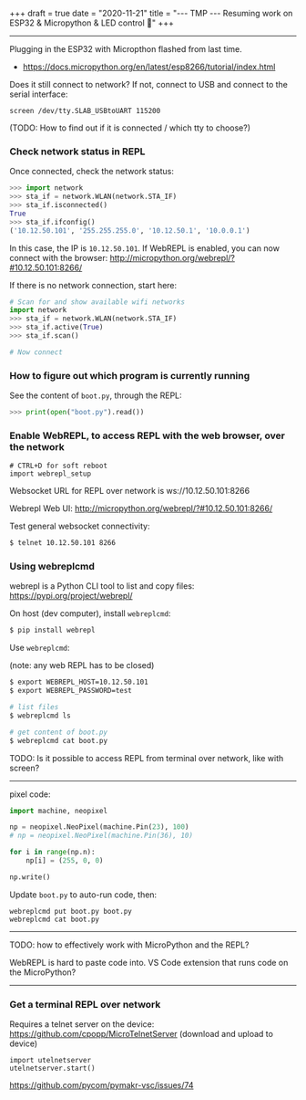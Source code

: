 +++
draft = true
date = "2020-11-21"
title = "--- TMP --- Resuming work on ESP32 & Micropython & LED control 🤖"
+++

---

Plugging in the ESP32 with Micropthon flashed from last time.

* https://docs.micropython.org/en/latest/esp8266/tutorial/index.html

Does it still connect to network? If not, connect to USB and connect to the serial interface:

    screen /dev/tty.SLAB_USBtoUART 115200

(TODO: How to find out if it is connected / which tty to choose?)


### Check network status in REPL

Once connected, check the network status:

```python
>>> import network
>>> sta_if = network.WLAN(network.STA_IF)
>>> sta_if.isconnected()
True
>>> sta_if.ifconfig()
('10.12.50.101', '255.255.255.0', '10.12.50.1', '10.0.0.1')
```

In this case, the IP is `10.12.50.101`. If WebREPL is enabled, you can now connect with the browser: http://micropython.org/webrepl/?#10.12.50.101:8266/

If there is no network connection, start here:

```python
# Scan for and show available wifi networks
import network
>>> sta_if = network.WLAN(network.STA_IF)
>>> sta_if.active(True)
>>> sta_if.scan()

# Now connect
```

### How to figure out which program is currently running

See the content of `boot.py`, through the REPL:

```python
>>> print(open("boot.py").read())
```

### Enable WebREPL, to access REPL with the web browser, over the network

```
# CTRL+D for soft reboot
import webrepl_setup
```

Websocket URL for REPL over network is ws://10.12.50.101:8266

Webrepl Web UI: http://micropython.org/webrepl/?#10.12.50.101:8266/

Test general websocket connectivity:

```bash
$ telnet 10.12.50.101 8266
```

### Using webreplcmd

webrepl is a Python CLI tool to list and copy files: https://pypi.org/project/webrepl/

On host (dev computer), install `webreplcmd`:

```bash
$ pip install webrepl
```

Use `webreplcmd`:

(note: any web REPL has to be closed)

```bash
$ export WEBREPL_HOST=10.12.50.101
$ export WEBREPL_PASSWORD=test

# list files
$ webreplcmd ls

# get content of boot.py
$ webreplcmd cat boot.py
```


TODO: Is it possible to access REPL from terminal over network, like with screen?


---


pixel code:

```python
import machine, neopixel

np = neopixel.NeoPixel(machine.Pin(23), 100)
# np = neopixel.NeoPixel(machine.Pin(36), 10)

for i in range(np.n):
    np[i] = (255, 0, 0)

np.write()
```

Update `boot.py` to auto-run code, then:

    webreplcmd put boot.py boot.py
    webreplcmd cat boot.py

---

TODO: how to effectively work with MicroPython and the REPL?

WebREPL is hard to paste code into. VS Code extension that runs code on the MicroPython?

---

### Get a terminal REPL over network

Requires a telnet server on the device: https://github.com/cpopp/MicroTelnetServer (download and upload to device)

    import utelnetserver
    utelnetserver.start()

https://github.com/pycom/pymakr-vsc/issues/74
